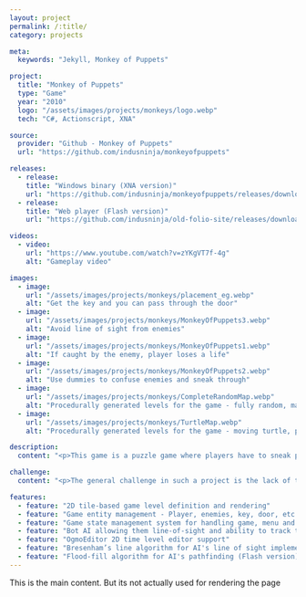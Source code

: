 ```yaml
---
layout: project
permalink: /:title/
category: projects

meta:
  keywords: "Jekyll, Monkey of Puppets"

project:
  title: "Monkey of Puppets"
  type: "Game"
  year: "2010"
  logo: "/assets/images/projects/monkeys/logo.webp"
  tech: "C#, Actionscript, XNA"

source:
  provider: "Github - Monkey of Puppets"
  url: "https://github.com/indusninja/monkeyofpuppets"

releases:
  - release:
    title: "Windows binary (XNA version)"
    url: "https://github.com/indusninja/monkeyofpuppets/releases/download/v1.0/monkeyofpuppets_install.rar"
  - release:
    title: "Web player (Flash version)"
    url: "https://github.com/indusninja/old-folio-site/releases/download/v1.0/puppets.swf"

videos:
  - video:
    url: "https://www.youtube.com/watch?v=zYKgVT7f-4g"
    alt: "Gameplay video"

images:
  - image:
    url: "/assets/images/projects/monkeys/placement_eg.webp"
    alt: "Get the key and you can pass through the door"
  - image:
    url: "/assets/images/projects/monkeys/MonkeyOfPuppets3.webp"
    alt: "Avoid line of sight from enemies"
  - image:
    url: "/assets/images/projects/monkeys/MonkeyOfPuppets1.webp"
    alt: "If caught by the enemy, player loses a life"
  - image:
    url: "/assets/images/projects/monkeys/MonkeyOfPuppets2.webp"
    alt: "Use dummies to confuse enemies and sneak through"
  - image:
    url: "/assets/images/projects/monkeys/CompleteRandomMap.webp"
    alt: "Procedurally generated levels for the game - fully random, may not have a path through"
  - image:
    url: "/assets/images/projects/monkeys/TurtleMap.webp"
    alt: "Procedurally generated levels for the game - moving turtle, path guaranteed"

description:
  content: "<p>This game is a puzzle game where players have to sneak past the enemies, find the key and get to the door to escape the current level. And do it all over again in the next level.</p><p>Levels in the game are built using a 2D tile pattern, which denotes light green tiles (grass) as passable and dark green tiles (trees) as non passable. Enemies in the game are inactive unless they spot the player avatar (using a straight-forward line of sight logic). Players can either hide out of sight of the enemy, or deploy a dummy, in which case enemies will attack the closest one of the two. This can be used as a ploy by the player to distract the enemy while trying to sneak to a new hiding spot.</p><p>It has a basic state management system that helps in showing menus, keeping track of lives, managing state of the game and its levels, playing sound events for different game events, etc.</p><p>This game was initially developed during the Global Game Jam, over a duration of 48 hours. It also has an incomplete port in Flash, which has now been abandoned due to unpopularity of the platform.</p>"

challenge:
  content: "<p>The general challenge in such a project is the lack of time (and sleep) to pay attention to each feature and polish the product. However, the team working on Monkey of Puppets worked very well together and we had the basic game running fairly early, allowing the game to be tested very thoroughly. I personally had a hard time setting up a state management system to handle the game’s menu and sound events. Depending on the game’s events, a unified state would be computed in the root class, which the audio &amp; menu system would listen to and respond accordingly.</p><p>Since the original game was developed in 48 hours, the flash port provides for the opportunity to improve on some of the features in the game. Most notably, the bot’s AI logic in the original program was causing the heap to overload. On further investigation, the culprit was found to be the large amount of pathfinding data being stored in the static class. Finding an alternative pathfinding method would greatly improve performance of the game. There are two level of controls that the pathfinding needs to solve:</p><ul><li><strong>Enemy line of sight</strong> - I use a modified Bresenham line algorithm to see if enemies can see the top or bottom of the player avatar sprite.</li><li><strong>Pathfinding to a certain location</strong> - A flood-fill method is used from enemy’s location to player’s position. The process gives each tile a movement cost it will take to reach it from the start position. The final path can be represented by the trace from the current tile to the next tile with lowest movement cost.</li></ul><p></p>"

features:
  - feature: "2D tile-based game level definition and rendering"
  - feature: "Game entity management - Player, enemies, key, door, etc."
  - feature: "Game state management system for handling game, menu and audio events"
  - feature: "Bot AI allowing them line-of-sight and ability to track to a position"
  - feature: "OgmoEditor 2D time level editor support"
  - feature: "Bresenham’s line algorithm for AI's line of sight implementation (Flash version)"
  - feature: "Flood-fill algorithm for AI's pathfinding (Flash version)"
---
```

<p>This is the main content. But its not actually used for rendering the page</p>